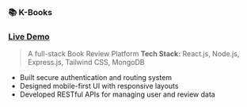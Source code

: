 ﻿### 📚 K-Books 

### [Live Demo](https://k-books-nine.vercel.app)

> A full-stack Book Review Platform
> **Tech Stack:** React.js, Node.js, Express.js, Tailwind CSS, MongoDB

- Built secure authentication and routing system
- Designed mobile-first UI with responsive layouts
- Developed RESTful APIs for managing user and review data
